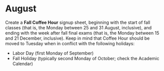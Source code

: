 # August

Create a **Fall Coffee Hour** signup sheet, beginning with the start of fall
classes (that is, the Monday between 25 and 31 August, inclusive), and ending
with the week after fall final exams (that is, the Monday between 15 and 21
December, inclusive).  Keep in mind that Coffee Hour should be moved to Tuesday
when in conflict with the following holidays:

* Labor Day (first Monday of September)
* Fall Holiday (typically second Monday of October; check the Academic Calendar)

